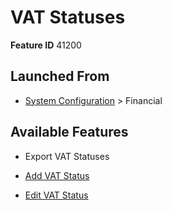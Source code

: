 # VAT Statuses

**Feature ID** 41200

## Launched From

- [System Configuration](System%20Configuration.md) > Financial

## Available Features

- Export VAT Statuses

- [Add VAT Status](Add%20VAT%20Status.md)

- [Edit VAT Status](Edit%20VAT%20Status.md)



































































